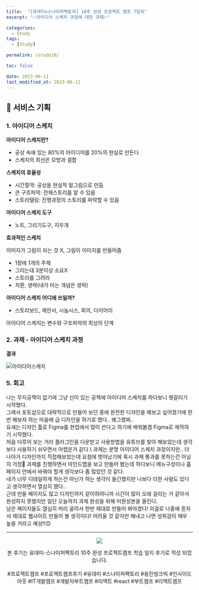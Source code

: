 ```yaml
---
title:  "[유데미x스나이퍼팩토리] 10주 완성 프로젝트 캠프 7일차"
excerpt: "✨아이디어 스케치 과정에 대한 과제✨"

categories:
  - Study
tags:
  - [Study]

permalink: /study16/

toc: false

date: 2023-06-11
last_modified_at: 2023-06-11
---
```


## 🍊 서비스 기획

### 1. 아이디어 스케치

**아이디어 스케치란?**
- 공상 속에 있는 80%의 아이디어를 20%의 현실로 만든다
- 스케치의 최선은 모방과 결합

**스케치의 효율성**
- 시간절약: 공상을 현실적 밑그림으로 만듬
- 큰 구조파악: 전체스토리를 알 수 있음 
- 스토리텔링: 진행과정의 스토리를 파악할 수 있음

**아이디어 스케치 도구**
- 노트, 그리기도구, 지우개

**효과적인 스케치**

이미지가 그림이 되는 것 X, 그림이 이미지를 만들어줌

- 1장에 1개의 주제
- 그리는데 3분이상 소요X
- 스토리를 그려라
- 치환, 생략(내가 아는 개념은 생략)

**아이디어 스케치 어디에 쓰일까?**
- 스토리보드, 제안서, 시놉시스, 회의, 다이어리

아이디어 스케치는 변수와 구조파악의 최상의 단계

### 2. 과제 - 아이디어 스케치 과정

**결과**

![아이디어스케치](https://github.com/Ji-Yoon98/Ji-Yoon98.github.io/assets/97427387/297b041b-7cf5-46bd-962d-cf6d7a0ffc4e)

### 5. 회고
나는 무지공책이 없기에 그냥 선이 있는 공책에 아이디어 스케치를 하다보니 헷갈리기 시작했다.\
그래서 포토샵으로 대략적으로 만들어 보던 중에 완전한 디자인을 해보고 싶어졌기에 한번 해보자 하는 마음에 급 디자인을 하기로 했다.. 왜그랬찌..\
요새는 디자인 툴로 Figma를 현업에서 많이 쓴다고 하기에 배워볼겸 Figma로 제작하기 시작했다.\
처음 다루어 보는 거라 플러그인을 다운받고 사용방법을 유튜브를 찾아 해보았는데 생각보다 사용하기 쉬우면서 어렵운거 같다.\ 
과제는 분명 아이디어 스케치 과정이지만.. 더 나아가 디자인까지 직접해보았는데 요점에 벗어났기에 혹시 과제 통과를 못하는건 아닐지 걱정🥲
과제를 진행하면서 마인드맵을 보고 만들어 봤는데 하다보니 메뉴구성이나 홈페이지 안에서 바꿔야 할게 생각보다 좀 많았던 것 같다.\
내가 너무 디테일하게 하는건 아닌가 하는 생각이 들긴했지만 나보다 더한 사람도 있다고 생각하면서 열심히 했다..\
근데 만들 페이지도 많고 디자인까지 같이하려니까 시간이 많이 오래 걸리는 거 같아서 완성하지 못했지만 일단 오늘까지 과제 완성을 위해 미완성본을 올린다.\
남은 페이지들도 열심히 머리 굴려서 한번 제대로 만들어 봐야겠다! 이걸로 나중에 혼자서 제대로 웹사이트 만들어 볼 생각이다! 어려울 것 같지만 해내고 나면 성취감이 매우 높을 거라고 예상!!😊 

<hr>

<div align="center">
<img src="https://github.com/Ji-Yoon98/Ji-Yoon98.github.io/assets/97427387/68d12772-178f-4124-80c5-531a7fde8b9d"><br/>

본 후기는 유데미-스나이퍼팩토리 10주 완성 프로젝트캠프 학습 일지 후기로 작성 되었습니다.<br/><br/>
#프로젝트캠프 #프로젝트캠프후기 #유데미 #스나이퍼팩토리 #웅진씽크빅 #인사이드아웃 #IT개발캠프 #개발자부트캠프 #리액트 #react #부트캠프 #리액트캠프
</div>
